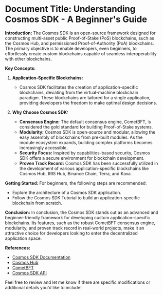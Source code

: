 # Document Title: Understanding Cosmos SDK - A Beginner's Guide

**Introduction:**
The Cosmos SDK is an open-source framework designed for constructing multi-asset public Proof-of-Stake (PoS) blockchains, such as the Cosmos Hub, and permissioned Proof-of-Authority (PoA) blockchains. The primary objective is to enable developers, even beginners, to effortlessly create custom blockchains capable of seamless interoperability with other blockchains.

**Key Concepts:**
1. **Application-Specific Blockchains:**
   - Cosmos SDK facilitates the creation of application-specific blockchains, deviating from the virtual-machine blockchain paradigm. These blockchains are tailored for a single application, providing developers the freedom to make optimal design decisions.

2. **Why Choose Cosmos SDK:**
   - **Consensus Engine:** The default consensus engine, CometBFT, is considered the gold standard for building Proof-of-Stake systems.
   - **Modularity:** Cosmos SDK is open-source and modular, allowing the easy assembly of blockchains from pre-built modules. As the module ecosystem expands, building complex platforms becomes increasingly accessible.
   - **Security Focus:** Inspired by capabilities-based security, Cosmos SDK offers a secure environment for blockchain development.
   - **Proven Track Record:** Cosmos SDK has been successfully utilized in the development of various application-specific blockchains like Cosmos Hub, IRIS Hub, Binance Chain, Terra, and Kava.

**Getting Started:**
For beginners, the following steps are recommended:
   - Explore the architecture of a Cosmos SDK application.
   - Follow the Cosmos SDK Tutorial to build an application-specific blockchain from scratch.

**Conclusion:**
In conclusion, the Cosmos SDK stands out as an advanced and beginner-friendly framework for developing custom application-specific blockchains. Its features, such as the robust CometBFT consensus engine, modularity, and proven track record in real-world projects, make it an attractive choice for developers looking to enter the decentralized application space.

**References:**
- [Cosmos SDK Documentation](https://docs.cosmos.network/)
- [Cosmos Hub](https://cosmos.network/)
- [CometBFT](https://cometbft.com/)
- [Cosmos SDK API](https://docs.cosmos.network/api/)

Feel free to review and let me know if there are specific modifications or additional details you'd like to include!
